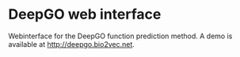 # DeepGO web interface

Webinterface for the DeepGO function prediction method. A demo is available at http://deepgo.bio2vec.net.
